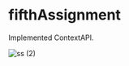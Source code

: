 # fifthAssignment

Implemented ContextAPI.

![ss (2)](https://user-images.githubusercontent.com/97980131/156314940-49530762-a090-4ca8-b368-08959b024139.jpeg)

